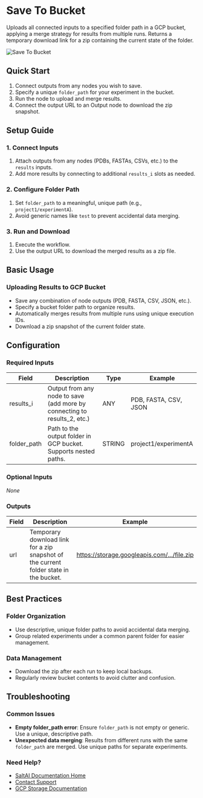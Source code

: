 # Save To Bucket

Uploads all connected inputs to a specified folder path in a GCP bucket, applying a merge strategy for results from multiple runs. Returns a temporary download link for a zip containing the current state of the folder.

<img src="/images/nodes/biotech/biotech-utils/save-to-bucket.png" alt="Save To Bucket" class="rounded-lg">

## Quick Start

1. Connect outputs from any nodes you wish to save.
2. Specify a unique `folder_path` for your experiment in the bucket.
3. Run the node to upload and merge results.
4. Connect the output URL to an Output node to download the zip snapshot.

## Setup Guide

### 1. Connect Inputs
1. Attach outputs from any nodes (PDBs, FASTAs, CSVs, etc.) to the `results` inputs.
2. Add more results by connecting to additional `results_i` slots as needed.

### 2. Configure Folder Path
1. Set `folder_path` to a meaningful, unique path (e.g., `project1/experimentA`).
2. Avoid generic names like `test` to prevent accidental data merging.

### 3. Run and Download
1. Execute the workflow.
2. Use the output URL to download the merged results as a zip file.

## Basic Usage

### Uploading Results to GCP Bucket
* Save any combination of node outputs (PDB, FASTA, CSV, JSON, etc.).
* Specify a bucket folder path to organize results.
* Automatically merges results from multiple runs using unique execution IDs.
* Download a zip snapshot of the current folder state.

## Configuration

### Required Inputs
| Field        | Description                                                                 | Type   | Example                |
|--------------|-----------------------------------------------------------------------------|--------|------------------------|
| results_i    | Output from any node to save (add more by connecting to results_2, etc.)    | ANY    | PDB, FASTA, CSV, JSON  |
| folder_path  | Path to the output folder in GCP bucket. Supports nested paths.             | STRING | project1/experimentA   |

### Optional Inputs
*None*

### Outputs
| Field | Description                                                                                 | Example                                      |
|-------|---------------------------------------------------------------------------------------------|----------------------------------------------|
| url   | Temporary download link for a zip snapshot of the current folder state in the bucket.       | https://storage.googleapis.com/.../file.zip  |

## Best Practices

### Folder Organization
* Use descriptive, unique folder paths to avoid accidental data merging.
* Group related experiments under a common parent folder for easier management.

### Data Management
* Download the zip after each run to keep local backups.
* Regularly review bucket contents to avoid clutter and confusion.

## Troubleshooting

### Common Issues
* **Empty folder_path error**: Ensure `folder_path` is not empty or generic. Use a unique, descriptive path.
* **Unexpected data merging**: Results from different runs with the same `folder_path` are merged. Use unique paths for separate experiments.

### Need Help?
* [SaltAI Documentation Home](/docs/)
* [Contact Support](mailto:support@salt.ai)
* [GCP Storage Documentation](https://cloud.google.com/storage/docs/)
